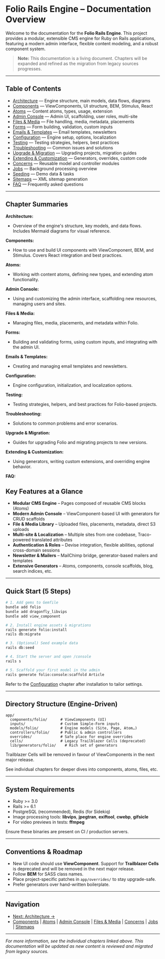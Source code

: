 # Folio Rails Engine – Documentation Overview

Welcome to the documentation for the **Folio Rails Engine**. This project provides a modular, extensible CMS engine for Ruby on Rails applications, featuring a modern admin interface, flexible content modeling, and a robust component system.

> **Note:** This documentation is a living document. Chapters will be expanded and refined as the migration from legacy sources progresses.

---

## Table of Contents

- [Architecture](architecture.md) — Engine structure, main models, data flows, diagrams
- [Components](components.md) — ViewComponents, UI structure, BEM, Stimulus, React
- [Atoms](atoms.md) — Content atoms, types, usage, extension
- [Admin Console](admin.md) — Admin UI, scaffolding, user roles, multi-site
- [Files & Media](files.md) — File handling, media, metadata, placements
- [Forms](forms.md) — Form building, validation, custom inputs
- [Emails & Templates](emails.md) — Email templates, newsletters
- [Configuration](configuration.md) — Engine setup, options, localization
- [Testing](testing.md) — Testing strategies, helpers, best practices
- [Troubleshooting](troubleshooting.md) — Common issues and solutions
- [Upgrade & Migration](upgrade.md) — Upgrading projects, migration guides
- [Extending & Customization](extending.md) — Generators, overrides, custom code
- [Concerns](concerns.md) — Reusable model and controller modules
- [Jobs](jobs.md) — Background processing overview
- [Seeding](seeding.md) — Demo data & tasks
- [Sitemaps](sitemap.md) — XML sitemap generation
- [FAQ](faq.md) — Frequently asked questions

---

## Chapter Summaries

**Architecture:**
- Overview of the engine's structure, key models, and data flows. Includes Mermaid diagrams for visual reference.

**Components:**
- How to use and build UI components with ViewComponent, BEM, and Stimulus. Covers React integration and best practices.

**Atoms:**
- Working with content atoms, defining new types, and extending atom functionality.

**Admin Console:**
- Using and customizing the admin interface, scaffolding new resources, managing users and sites.

**Files & Media:**
- Managing files, media, placements, and metadata within Folio.

**Forms:**
- Building and validating forms, using custom inputs, and integrating with the admin UI.

**Emails & Templates:**
- Creating and managing email templates and newsletters.

**Configuration:**
- Engine configuration, initialization, and localization options.

**Testing:**
- Testing strategies, helpers, and best practices for Folio-based projects.

**Troubleshooting:**
- Solutions to common problems and error scenarios.

**Upgrade & Migration:**
- Guides for upgrading Folio and migrating projects to new versions.

**Extending & Customization:**
- Using generators, writing custom extensions, and overriding engine behavior.

**FAQ:**
## Key Features at a Glance

- **Modular CMS Engine** – Pages composed of reusable CMS blocks (Atoms)
- **Modern Admin Console** – ViewComponent-based UI with generators for CRUD scaffolds
- **File & Media Library** – Uploaded files, placements, metadata, direct S3 uploads
- **Multi-site & Localization** – Multiple sites from one codebase, Traco-powered translated attributes
- **Authentication & Roles** – Devise integration, flexible abilities, optional cross-domain sessions
- **Newsletter & Mailers** – MailChimp bridge, generator-based mailers and templates
- **Extensive Generators** – Atoms, components, console scaffolds, blog, search indices, etc.

---

## Quick Start (5 Steps)

```bash
# 1. Add gems to Gemfile
bundle add folio
bundle add dragonfly_libvips
bundle add view_component

# 2. Install engine assets & migrations
rails generate folio:install
rails db:migrate

# 3. (Optional) Seed example data
rails db:seed

# 4. Start the server and open /console
rails s

# 5. Scaffold your first model in the admin
rails generate folio:console:scaffold Article
```

Refer to the [Configuration](configuration.md) chapter after installation to tailor settings.

---

## Directory Structure (Engine-Driven)

```
app/
  components/folio/      # ViewComponents (UI)
  inputs/                # Custom Simple-Form inputs
  models/folio/          # Engine models (Site, Page, Atom…)
  controllers/folio/     # Public & admin controllers
  overrides/             # Safe place for engine overrides
  cells/                 # Legacy Trailblazer Cells (deprecated)
  lib/generators/folio/    # Rich set of generators
```

Trailblazer Cells will be removed in favour of ViewComponents in the next major release.

See individual chapters for deeper dives into components, atoms, files, etc.

---

## System Requirements

- Ruby >= 3.0
- Rails >= 6.1
- PostgreSQL (recommended), Redis (for Sidekiq)
- Image processing tools: **libvips**, **jpegtran**, **exiftool**, **cwebp**, **gifsicle**
- For video previews in tests: **ffmpeg**

Ensure these binaries are present on CI / production servers.

---

## Conventions & Roadmap

- New UI code should use **ViewComponent**. Support for **Trailblazer Cells** is deprecated and will be removed in the next major release.
- Follow **BEM** for SASS class names.
- Place project-specific patches in `app/overrides/` to stay upgrade-safe.
- Prefer generators over hand-written boilerplate.

--- 

## Navigation

- [Next: Architecture →](architecture.md)
- [Components](components.md) | [Atoms](atoms.md) | [Admin Console](admin.md) | [Files & Media](files.md) | [Concerns](concerns.md) | [Jobs](jobs.md) | [Sitemaps](sitemap.md)

---

*For more information, see the individual chapters linked above. This documentation will be updated as new content is reviewed and migrated from legacy sources.*
